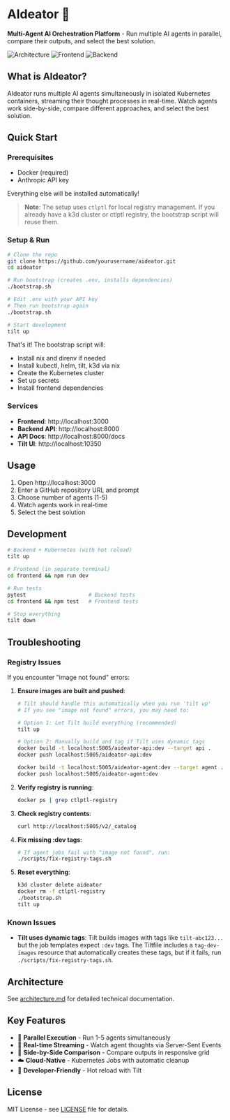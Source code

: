 # AIdeator 🚀

**Multi-Agent AI Orchestration Platform** - Run multiple AI agents in parallel, compare their outputs, and select the best solution.

![Architecture](https://img.shields.io/badge/Architecture-Kubernetes%20Native-blue)
![Frontend](https://img.shields.io/badge/Frontend-Next.js%2015-black)
![Backend](https://img.shields.io/badge/Backend-FastAPI-green)

## What is AIdeator?

AIdeator runs multiple AI agents simultaneously in isolated Kubernetes containers, streaming their thought processes in real-time. Watch agents work side-by-side, compare different approaches, and select the best solution.

## Quick Start

### Prerequisites
- Docker (required)
- Anthropic API key

Everything else will be installed automatically!

> **Note**: The setup uses `ctlptl` for local registry management. If you already have a k3d cluster or ctlptl registry, the bootstrap script will reuse them.

### Setup & Run

```bash
# Clone the repo
git clone https://github.com/yourusername/aideator.git
cd aideator

# Run bootstrap (creates .env, installs dependencies)
./bootstrap.sh

# Edit .env with your API key
# Then run bootstrap again
./bootstrap.sh

# Start development
tilt up
```

That's it! The bootstrap script will:
- Install nix and direnv if needed
- Install kubectl, helm, tilt, k3d via nix
- Create the Kubernetes cluster
- Set up secrets
- Install frontend dependencies

### Services

- **Frontend**: http://localhost:3000
- **Backend API**: http://localhost:8000
- **API Docs**: http://localhost:8000/docs
- **Tilt UI**: http://localhost:10350

## Usage

1. Open http://localhost:3000
2. Enter a GitHub repository URL and prompt
3. Choose number of agents (1-5)
4. Watch agents work in real-time
5. Select the best solution

## Development

```bash
# Backend + Kubernetes (with hot reload)
tilt up

# Frontend (in separate terminal)
cd frontend && npm run dev

# Run tests
pytest                    # Backend tests
cd frontend && npm test   # Frontend tests

# Stop everything
tilt down
```

## Troubleshooting

### Registry Issues

If you encounter "image not found" errors:

1. **Ensure images are built and pushed**:
   ```bash
   # Tilt should handle this automatically when you run 'tilt up'
   # If you see "image not found" errors, you may need to:
   
   # Option 1: Let Tilt build everything (recommended)
   tilt up
   
   # Option 2: Manually build and tag if Tilt uses dynamic tags
   docker build -t localhost:5005/aideator-api:dev --target api .
   docker push localhost:5005/aideator-api:dev
   
   docker build -t localhost:5005/aideator-agent:dev --target agent .
   docker push localhost:5005/aideator-agent:dev
   ```

2. **Verify registry is running**:
   ```bash
   docker ps | grep ctlptl-registry
   ```

3. **Check registry contents**:
   ```bash
   curl http://localhost:5005/v2/_catalog
   ```

4. **Fix missing :dev tags**:
   ```bash
   # If agent jobs fail with "image not found", run:
   ./scripts/fix-registry-tags.sh
   ```

5. **Reset everything**:
   ```bash
   k3d cluster delete aideator
   docker rm -f ctlptl-registry
   ./bootstrap.sh
   tilt up
   ```

### Known Issues

- **Tilt uses dynamic tags**: Tilt builds images with tags like `tilt-abc123...` but the job templates expect `:dev` tags. The Tiltfile includes a `tag-dev-images` resource that automatically creates these tags, but if it fails, run `./scripts/fix-registry-tags.sh`.

## Architecture

See [architecture.md](_docs/architecture.md) for detailed technical documentation.

## Key Features

- 🔄 **Parallel Execution** - Run 1-5 agents simultaneously
- 📡 **Real-time Streaming** - Watch agent thoughts via Server-Sent Events
- 🎯 **Side-by-Side Comparison** - Compare outputs in responsive grid
- ☁️ **Cloud-Native** - Kubernetes Jobs with automatic cleanup
- 🔧 **Developer-Friendly** - Hot reload with Tilt

## License

MIT License - see [LICENSE](LICENSE) file for details.